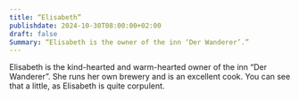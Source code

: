 ```yaml
---
title: “Elisabeth”
publishdate: 2024-10-30T08:00:00+02:00
draft: false
Summary: “Elisabeth is the owner of the inn ‘Der Wanderer’.”
---
```


Elisabeth is the kind-hearted and warm-hearted owner of the inn “Der Wanderer”. She runs her own brewery and is an excellent cook. You can see that a little, as Elisabeth is quite corpulent.
